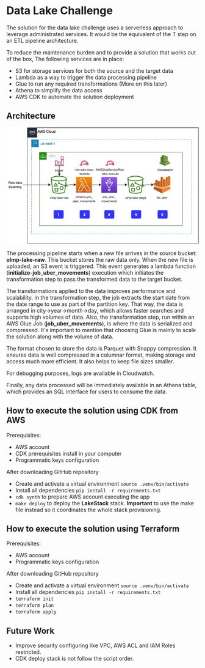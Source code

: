 # Data Lake Challenge

The solution for the data lake challenge uses a serverless approach to leverage administrated services. It would be the equivalent of the T step on an ETL pipeline architecture.

To reduce the maintenance burden and to provide a solution that works out of the box, The following services are in place: 
* S3 for storage services for both the source and the target data
* Lambda as a way to trigger the data processing pipeline 
* Glue to run any required transformations (More on this later)
* Athena to simplify the data access
* AWS CDK to automate the solution deployment


## Architecture

![image](./img/Architecture.jpg)

The processing pipeline starts when a new file arrives in the source bucket: **olmp-lake-raw**. This bucket stores the raw data only. 
When the new file is uploaded, an S3 event is triggered. This event generates a lambda function (**initialize-job_uber_movements**) execution which initiates the transformation step to pass the transformed data to the target bucket. 

The transformations applied to the data improves performance and scalability. In the transformation step, the job extracts the start date from the date range to use as part of the partition key. That way, the data is arranged in city->year->month->day, which allows faster searches and supports high volumes of data. Also, the transformation step, run within an AWS Glue Job (**job_uber_movements**), is where the data is serialized and compressed. 
It's important to mention that choosing Glue is mainly to scale the solution along with the volume of data.

The format chosen to store the data is Parquet with Snappy compression. It ensures data is well compressed in a columnar format, making storage and access much more efficient. It also helps to keep file sizes smaller.

For debugging purposes, logs are available in Cloudwatch.

Finally, any data processed will be immediately available in an Athena table, which provides an SQL interface for users to consume the data. 


## How to execute the solution using CDK from AWS

Prerequisites:
- AWS account
- CDK prerequisites install in your computer
- Programmatic keys configuration

After downloading GitHub repository
- Create and activate a virtual environment `source .venv/bin/activate`
- Install all dependencies `pip install -r requirements.txt`
- `cdk synth` to prepare AWS account executing the app
- `make deploy` to deploy the **LakeStack** stack. **Important** to use the make file instead so it coordinates the whole stack provisioning.

## How to execute the solution using Terraform

Prerequisites:
- AWS account
- Programmatic keys configuration

After downloading GitHub repository
- Create and activate a virtual environment `source .venv/bin/activate`
- Install all dependencies `pip install -r requirements.txt`
- `terraform init`
- `terraform plan`
- `terraform apply`

## Future Work
- Improve security configuring like VPC, AWS ACL and IAM Roles restricted.
- CDK deploy stack is not follow the script order.
